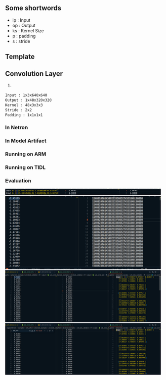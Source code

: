## Some shortwords
* ip : Input
* op : Output
* ks : Kernel Size
* p : padding
* s : stride

## Template
## Convolution Layer
1. 
```
Input : 1x3x640x640
Output : 1x48x320x320
Kernel : 48x3x3x3
Stride : 2x2
Padding : 1x1x1x1
```
### In Netron

### In Model Artifact

### Running on ARM

### Running on TIDL

### Evaluation



![alt text](image.png)
![alt text](image-1.png)
![alt text](image-2.png)
![alt text](image-3.png)